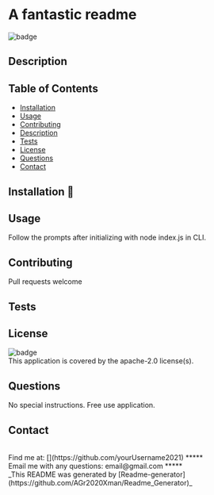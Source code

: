 
# A fantastic readme
![badge](https://img.shields.io/badge/license-apache-2.0-green)<br />
## Description

## Table of Contents
- [Installation](#installation)
- [Usage](#usage)
- [Contributing](#contributing)
- [Description](#description)
- [Tests](#tests)
- [License](#license)
- [Questions](#questions)
- [Contact](#contact)
<a name="installation"></a>
## Installation :floppy_disk:

<a name="usage"></a>
## Usage
Follow the prompts after initializing with node index.js in CLI. 
<a name="contributing"></a>
## Contributing
Pull requests welcome
<a name="tests"></a>
## Tests

## License
![badge](https://img.shields.io/badge/license-apache-2.0-green)
<br />
This application is covered by the apache-2.0 license(s). 
<a name="questions"></a>
## Questions
No special instructions. Free use application.<br />
<a name="contact"></a>
## Contact
<br />
Find me at: [](https://github.com/yourUsername2021)
*****
<br />
Email me with any questions: email@gmail.com
*****
<br />
_This README was generated by [Readme-generator](https://github.com/AGr2020Xman/Readme_Generator)_
